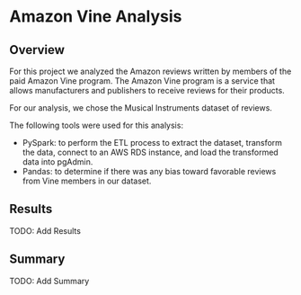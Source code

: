# Amazon Vine Analysis

## Overview

For this project we analyzed the Amazon reviews written by members of the paid Amazon Vine program. The Amazon Vine program is a service that allows manufacturers and publishers to receive reviews for their products.

For our analysis, we chose the Musical Instruments dataset of reviews.

The following tools were used for this analysis:

- PySpark: to perform the ETL process to extract the dataset, transform the data, connect to an AWS RDS instance, and load the transformed data into pgAdmin.
- Pandas: to determine if there was any bias toward favorable reviews from Vine members in our dataset.

## Results

TODO: Add Results

## Summary

TODO: Add Summary
